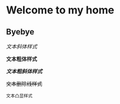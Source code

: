 # Welcome to my home

## Byebye




*文本斜体样式*</br>

**文本粗体样式**</br>

***文本粗斜体样式***</br>


~~文本删除线样式~~</br>

`文本凸显样式`</br>
